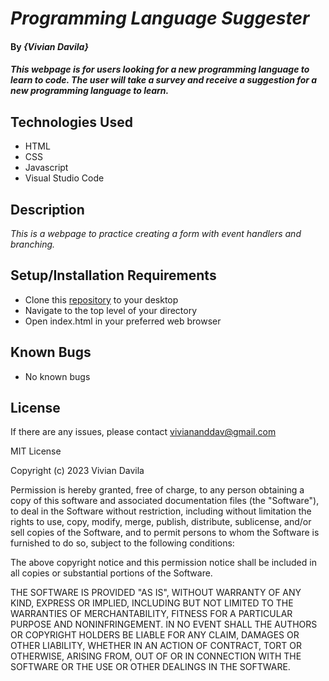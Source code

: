 # _Programming Language Suggester_

#### By _**{Vivian Davila}**_

#### _This webpage is for users looking for a new programming language to learn to code. The user will take a survey and receive a suggestion for a new programming language to learn._

## Technologies Used

* HTML
* CSS
* Javascript
* Visual Studio Code

## Description

_This is a webpage to practice creating a form with event handlers and branching._

## Setup/Installation Requirements

* Clone this [repository](https://github.com/vivianandi/programming-lang-suggester.git) to your desktop
* Navigate to the top level of your directory
* Open index.html in your preferred web browser

## Known Bugs

* No known bugs

## License

If there are any issues, please contact viviananddav@gmail.com

MIT License

Copyright (c) 2023 Vivian Davila

Permission is hereby granted, free of charge, to any person obtaining a copy
of this software and associated documentation files (the "Software"), to deal
in the Software without restriction, including without limitation the rights
to use, copy, modify, merge, publish, distribute, sublicense, and/or sell
copies of the Software, and to permit persons to whom the Software is
furnished to do so, subject to the following conditions:

The above copyright notice and this permission notice shall be included in all
copies or substantial portions of the Software.

THE SOFTWARE IS PROVIDED "AS IS", WITHOUT WARRANTY OF ANY KIND, EXPRESS OR
IMPLIED, INCLUDING BUT NOT LIMITED TO THE WARRANTIES OF MERCHANTABILITY,
FITNESS FOR A PARTICULAR PURPOSE AND NONINFRINGEMENT. IN NO EVENT SHALL THE
AUTHORS OR COPYRIGHT HOLDERS BE LIABLE FOR ANY CLAIM, DAMAGES OR OTHER
LIABILITY, WHETHER IN AN ACTION OF CONTRACT, TORT OR OTHERWISE, ARISING FROM,
OUT OF OR IN CONNECTION WITH THE SOFTWARE OR THE USE OR OTHER DEALINGS IN THE
SOFTWARE.
